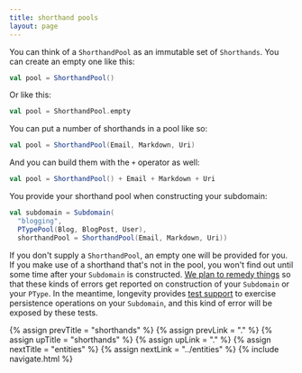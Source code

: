 ```yaml
---
title: shorthand pools
layout: page
---
```


You can think of a `ShorthandPool` as an immutable set of
`Shorthands`. You can create an empty one like this:

```scala
val pool = ShorthandPool()
```

Or like this:

```scala
val pool = ShorthandPool.empty
```

You can put a number of shorthands in a pool like so:

```scala
val pool = ShorthandPool(Email, Markdown, Uri)
```

And you can build them with the `+` operator as well:

```scala
val pool = ShorthandPool() + Email + Markdown + Uri
```

You provide your shorthand pool when constructing your subdomain:

```scala
val subdomain = Subdomain(
  "blogging",
  PTypePool(Blog, BlogPost, User),
  shorthandPool = ShorthandPool(Email, Markdown, Uri))
```

If you don't supply a `ShorthandPool`, an empty one will be provided
for you. If you make use of a shorthand that's not in the pool, you
won't find out until some time after your `Subdomain` is
constructed. [We plan to remedy
things](https://www.pivotaltracker.com/story/show/99755864) so that
these kinds of errors get reported on construction of your `Subdomain`
or your `PType`. In the meantime, longevity provides [test
support](../testing.html) to exercise persistence operations on your
`Subdomain`, and this kind of error will be exposed by these tests.

{% assign prevTitle = "shorthands" %}
{% assign prevLink = "." %}
{% assign upTitle = "shorthands" %}
{% assign upLink = "." %}
{% assign nextTitle = "entities" %}
{% assign nextLink = "../entities" %}
{% include navigate.html %}

